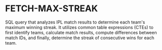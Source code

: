 # FETCH-MAX-STREAK
SQL query that analyzes IPL match results to determine each team's maximum winning streak. It utilizes common table expressions (CTEs) to first identify teams, calculate match results, compute differences between match IDs, and finally, determine the streak of consecutive wins for each team.
